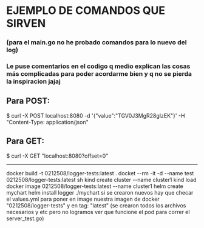 # EJEMPLO DE COMANDOS QUE SIRVEN 
### (para el main.go no he probado comandos para lo nuevo del log)

### Le puse comentarios en el codigo q medio explican las cosas más complicadas para poder acordarme bien y q no se pierda la inspiracion jajaj

## Para POST:
$ curl -X POST localhost:8080 -d '{"value":"TGV0J3MgR28gIzEK"}' -H "Content-Type: application/json"

## Para GET:
$ curl -X GET "localhost:8080?offset=0"
________
docker build -t 0212508/logger-tests:latest .
docket --rm -it -d --name test 0212508/logger-tests:latest sh 
kind create cluster --name cluster1
kind load docker image 0212508/logger-tests:latest --name cluster1
helm create mychart
helm install logger ./mychart
si se crearon nuevos hay que checar el values.yml para poner en image nuestra imagen de docker "0212508/logger-tests" y en tag:  "latest"
(se crearon todos los archivos necesarios y etc pero no logramos ver que funcione el pod para correr el server_test.go)
